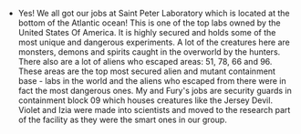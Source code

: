 - Yes! We all got our jobs at Saint Peter Laboratory which is located at the bottom of the Atlantic ocean! This is one of the top labs owned by the United States Of America. It is highly secured and holds some of the most unique and dangerous experiments. A lot of the creatures here are monsters, demons and spirits caught in the overworld by the hunters. There also are a lot of aliens who escaped areas: 51, 78, 66 and 96. These areas are the top most secured alien and mutant containment base - labs in the world and the aliens who escaped from there were in fact the most dangerous ones. My and Fury's jobs are security guards in containment block 09 which houses creatures like the Jersey Devil. Violet and Izia were made into scientists and moved to the research part of the facility as they were the smart ones in our group.
